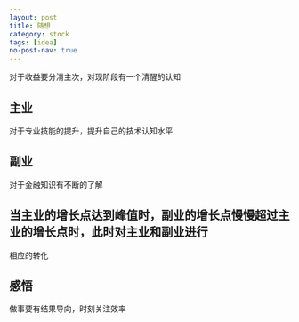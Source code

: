 ```yaml
---
layout: post
title: 随想
category: stock
tags: [idea]
no-post-nav: true
---
```



对于收益要分清主次，对现阶段有一个清醒的认知

## 主业
对于专业技能的提升，提升自己的技术认知水平

## 副业
对于金融知识有不断的了解

## 当主业的增长点达到峰值时，副业的增长点慢慢超过主业的增长点时，此时对主业和副业进行
相应的转化

## 感悟
做事要有结果导向，时刻关注效率





